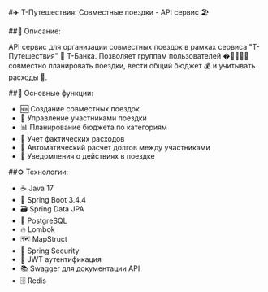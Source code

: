 #✈️ T-Путешествия: Совместные поездки - API сервис 🏖️

##📝 Описание:

API сервис для организации совместных поездок в рамках сервиса "Т-Путешествия" 🏦 Т-Банка. Позволяет группам пользователей �👨👩👧👦 совместно планировать поездки, вести общий бюджет 💰 и учитывать расходы 🧾.

##🚀 Основные функции:

- 🆕 Создание совместных поездок
- 👥 Управление участниками поездки
- 📊 Планирование бюджета по категориям
- 💸 Учет фактических расходов
- 🧮 Автоматический расчет долгов между участниками
- 🔔 Уведомления о действиях в поездке

##⚙️ Технологии:

- ☕ Java 17
- 🌱 Spring Boot 3.4.4
- 🗃️ Spring Data JPA
- 🐘 PostgreSQL
- 🔥 Lombok
- 🗺️ MapStruct
- 🔐 Spring Security
- 🎫 JWT аутентификация
- 📚 Swagger для документации API
- 🗄️ Redis
